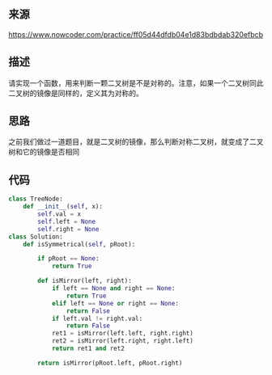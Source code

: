 ## 来源

https://www.nowcoder.com/practice/ff05d44dfdb04e1d83bdbdab320efbcb

## 描述

请实现一个函数，用来判断一颗二叉树是不是对称的。注意，如果一个二叉树同此二叉树的镜像是同样的，定义其为对称的。

## 思路

之前我们做过一道题目，就是二叉树的镜像，那么判断对称二叉树，就变成了二叉树和它的镜像是否相同

## 代码

```python
class TreeNode:
    def __init__(self, x):
        self.val = x
        self.left = None
        self.right = None
class Solution:
    def isSymmetrical(self, pRoot):

        if pRoot == None:
            return True

        def isMirror(left, right):
            if left == None and right == None:
                return True
            elif left == None or right == None:
                return False
            if left.val != right.val:
                return False
            ret1 = isMirror(left.left, right.right)
            ret2 = isMirror(left.right, right.left)
            return ret1 and ret2

        return isMirror(pRoot.left, pRoot.right)
```


